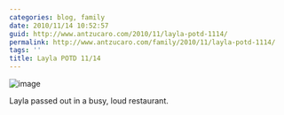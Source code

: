 ```yaml
---
categories: blog, family
date: 2010/11/14 10:52:57
guid: http://www.antzucaro.com/2010/11/layla-potd-1114/
permalink: http://www.antzucaro.com/family/2010/11/layla-potd-1114/
tags: ''
title: Layla POTD 11/14
---
```

<img style="display:block;margin-right:auto;margin-left:auto;" alt="image" src="http://media.antzucaro.com/uploads/2010/11/wpid-IMG_20101114_105056.jpg" />

<p>Layla passed out in a busy, loud restaurant.</p>
